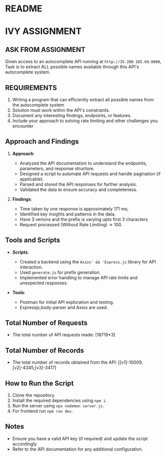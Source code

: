 # README
# IVY ASSIGNMENT

## ASK FROM ASSIGNMENT
 Given access to an autocomplete API running at `http://35.200.185.69:8000`, Task is to extract ALL possible names available through this API's autocomplete system.
## REQUIREMENTS
 1. Writing a program that can efficiently extract all possible names from the autocomplete system
 2. Solution must work within the API's constraints.
 3. Document any interesting findings, endpoints, or features.
 4. Include your approach to solving rate limiting and other challenges you encounter
## Approach and Findings
1. **Approach**: 
    - Analyzed the API documentation to understand the endpoints, parameters, and response structure.
    - Designed a script to automate API requests and handle pagination (if applicable).
    - Parsed and stored the API responses for further analysis.
    - Validated the data to ensure accuracy and completeness.

2. **Findings**:
    - Time taken by one response is approximately 171 ms;
    - Identified key insights and patterns in the data.
    - Have 3 verions and the prefix is varying upto first 3 characters
    - Request processed (Without Rate Limiting) -> 100.

## Tools and Scripts
- **Scripts**: 
  - Created a backend using the `Axios' && 'Express.js` library for API interaction.
  - Used `generate.js` for prefix generation.
  - Implemented error handling to manage API rate limits and unexpected responses.

- **Tools**:
  - Postman for initial API exploration and testing.
  - Expressjs,body-parser and Axios are used.

## Total Number of Requests
- The total number of API requests made: [18719*3]

## Total Number of Records
- The total number of records obtained from the API: [[v1]-10009,[v2]-4345,[v3]-3417]

## How to Run the Script
1. Clone the repository.
2. Install the required dependencies using `npm i`.
3. Run the server using `npx nodemon server.js`.
4. For frontend run `npm run dev`.

## Notes
- Ensure you have a valid API key (if required) and update the script accordingly.
- Refer to the API documentation for any additional configuration.

